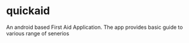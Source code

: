 # quickaid
An android based First Aid Application. The app provides basic guide to various range of senerios
